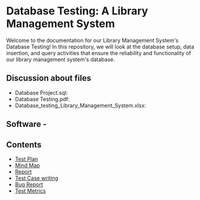 # Database Testing: A Library Management System

Welcome to the documentation for our Library Management System's Database Testing! In this repository, we will look at the database setup, data insertion, and query activities that ensure  the reliability and functionality of our library management system's database.

## Discussion about files
+ Database Project.sql:
+ Database Testing.pdf:
+ Database_testing_Library_Management_System.xlsx:

## Software - 

## Contents
- [Test Plan](#test-plan) 
- [Mind Map](#mind-map)
- [Report](#report)
- [Test Case writing](#test-case-writing)
- [Bug Report](#bug-report)
- [Test Metrics](#test-metrics)
